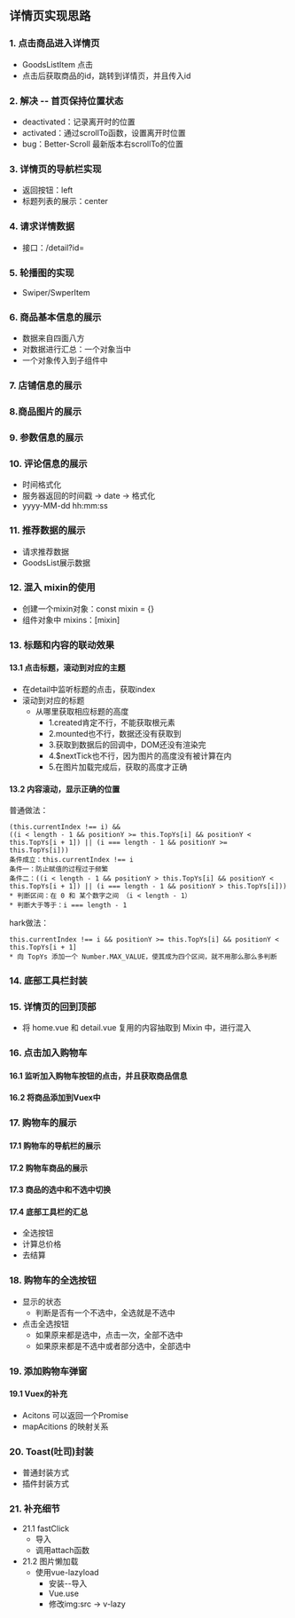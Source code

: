 ## 详情页实现思路

### 1. 点击商品进入详情页

- GoodsListItem 点击
- 点击后获取商品的id，跳转到详情页，并且传入id

### 2. 解决 -- 首页保持位置状态

- deactivated：记录离开时的位置
- activated：通过scrollTo函数，设置离开时位置
- bug：Better-Scroll 最新版本右scrollTo的位置

### 3. 详情页的导航栏实现

- 返回按钮：left
- 标题列表的展示：center

### 4. 请求详情数据

- 接口：/detail?id=

### 5. 轮播图的实现

- Swiper/SwperItem

### 6. 商品基本信息的展示

- 数据来自四面八方
- 对数据进行汇总：一个对象当中
- 一个对象传入到子组件中

### 7. 店铺信息的展示

### 8.商品图片的展示

### 9. 参数信息的展示

### 10. 评论信息的展示

- 时间格式化
- 服务器返回的时间戳 -> date -> 格式化
- yyyy-MM-dd hh:mm:ss

### 11. 推荐数据的展示

- 请求推荐数据
- GoodsList展示数据

### 12. 混入 mixin的使用

- 创建一个mixin对象：const mixin = {}
- 组件对象中 mixins：[mixin]

### 13. 标题和内容的联动效果

#### 13.1 点击标题，滚动到对应的主题

- 在detail中监听标题的点击，获取index
- 滚动到对应的标题
  - 从哪里获取相应标题的高度
    - 1.created肯定不行，不能获取根元素
    - 2.mounted也不行，数据还没有获取到
    - 3.获取到数据后的回调中，DOM还没有渲染完
    - 4.$nextTick也不行，因为图片的高度没有被计算在内
    - 5.在图片加载完成后，获取的高度才正确

#### 13.2 内容滚动，显示正确的位置

普通做法：

```
(this.currentIndex !== i) &&
((i < length - 1 && positionY >= this.TopYs[i] && positionY < this.TopYs[i + 1]) || (i === length - 1 && positionY >= this.TopYs[i]))
条件成立：this.currentIndex !== i
条件一：防止赋值的过程过于频繁
条件二：((i < length - 1 && positionY > this.TopYs[i] && positionY < this.TopYs[i + 1]) || (i === length - 1 && positionY > this.TopYs[i]))
* 判断区间：在 0 和 某个数字之间 （i < length - 1）
* 判断大于等于：i === length - 1
```

hark做法：

```
this.currentIndex !== i && positionY >= this.TopYs[i] && positionY < this.TopYs[i + 1]
* 向 TopYs 添加一个 Number.MAX_VALUE，使其成为四个区间，就不用那么那么多判断
```

### 14. 底部工具栏封装

### 15. 详情页的回到顶部

- 将 home.vue 和 detail.vue 复用的内容抽取到 Mixin 中，进行混入

### 16. 点击加入购物车

#### 16.1 监听加入购物车按钮的点击，并且获取商品信息

#### 16.2 将商品添加到Vuex中

### 17. 购物车的展示

#### 17.1 购物车的导航栏的展示

#### 17.2 购物车商品的展示

#### 17.3 商品的选中和不选中切换

#### 17.4 底部工具栏的汇总 

- 全选按钮
- 计算总价格
- 去结算

### 18. 购物车的全选按钮

- 显示的状态
  - 判断是否有一个不选中，全选就是不选中
- 点击全选按钮
  - 如果原来都是选中，点击一次，全部不选中
  - 如果原来都是不选中或者部分选中，全部选中

### 19. 添加购物车弹窗

#### 19.1 Vuex的补充

- Acitons 可以返回一个Promise
- mapAcitions 的映射关系

### 20. Toast(吐司)封装

- 普通封装方式
- 插件封装方式

### 21. 补充细节

- 21.1 fastClick
  - 导入
  - 调用attach函数
- 21.2 图片懒加载
  - 使用vue-lazyload
    - 安装--导入
    - Vue.use
    - 修改img:src -> v-lazy



